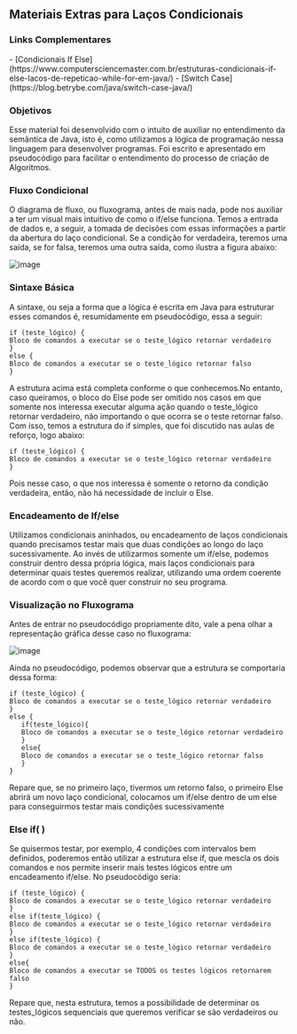 <h2>Materiais Extras para Laços Condicionais</h2>

<h3>Links Complementares </h3>
- [Condicionais If Else](https://www.computersciencemaster.com.br/estruturas-condicionais-if-else-lacos-de-repeticao-while-for-em-java/) 
- [Switch Case](https://blog.betrybe.com/java/switch-case-java/)

<h3>Objetivos</h3>
<p>Esse material foi desenvolvido com o intuito de auxiliar no entendimento da semântica de Java, isto é, como utilizamos a lógica de programação nessa linguagem para desenvolver programas. Foi escrito e apresentado em pseudocódigo para facilitar o entendimento do processo de criação de Algoritmos.</p>

<h3>Fluxo Condicional</h3>
<p>O diagrama de fluxo, ou fluxograma, antes de mais nada, pode nos auxiliar a ter um visual mais intuitivo de como o if/else funciona. Temos a entrada de dados e, a seguir, a tomada de decisões com essas informações a partir da abertura do laço condicional. Se a condição for verdadeira, teremos uma saída, se for falsa, teremos uma outra saída, como ilustra a figura abaixo: </p>

![image](https://user-images.githubusercontent.com/62121416/193959797-53facac6-dc59-4f65-ab2a-fdb784b46490.png)

<h3>Sintaxe Básica</h3>
<p>A sintaxe, ou seja a forma que a lógica é escrita em Java para estruturar esses comandos é, resumidamente em pseudocódigo, essa a seguir:</p>

   ```
   if (teste_lógico) {
   Bloco de comandos a executar se o teste_lógico retornar verdadeiro
}
else {
   Bloco de comandos a executar se o teste_lógico retornar falso
}
   ```
<p>
  A estrutura acima está completa conforme o que conhecemos.No entanto, caso queiramos, o bloco do Else pode ser omitido nos casos em que somente nos interessa executar alguma ação quando o teste_lógico retornar verdadeiro, não importando o que ocorra se o teste retornar falso. Com isso, temos a estrutura do if simples, que foi discutido nas aulas de reforço, logo abaixo: </p>
   
   ```
   if (teste_lógico) {
   Bloco de comandos a executar se o teste_lógico retornar verdadeiro
}
   ```   
   <p>Pois nesse caso, o que nos interessa é somente o retorno da condição verdadeira, então, não há necessidade de incluir o Else.</p>
   
   <h3>Encadeamento de If/else</h3>
   <p>Utilizamos condicionais aninhados, ou encadeamento de laços condicionais quando precisamos testar mais que duas condições ao          longo do laço sucessivamente. Ao invés de utilizarmos somente um if/else, podemos construir dentro dessa própria lógica, mais laços condicionais para determinar quais testes queremos realizar, utilizando uma ordem coerente de acordo com o que você quer construir no seu programa.</p>
   
   <h3>Visualização no Fluxograma</h3>
   <p>Antes de entrar no pseudocódigo propriamente dito, vale a pena olhar a representação gráfica desse caso no fluxograma: </p>
   
   ![image](https://user-images.githubusercontent.com/62121416/193960542-c2447591-cdf5-4372-af10-93bbe94f6c20.png)

   <p>Ainda no pseudocódigo, podemos observar que a estrutura se comportaria dessa forma: </p>
   
   ```
   if (teste_lógico) {
   Bloco de comandos a executar se o teste_lógico retornar verdadeiro
   }
   else {      
      if(teste_lógico){
      Bloco de comandos a executar se o teste_lógico retornar verdadeiro
      }
      else{
      Bloco de comandos a executar se o teste_lógico retornar falso
      }      
   }
   ```
   
   <p> Repare que, se no primeiro laço, tivermos um retorno falso, o primeiro Else abrirá um novo laço condicional, colocamos um if/else dentro de um else para conseguirmos testar mais condições sucessivamente</p>   
   
   <h3>Else if( )</h3>
   <p>Se quisermos testar, por exemplo, 4 condições com intervalos bem definidos, poderemos então utilizar a estrutura else if, que mescla os dois comandos e nos permite inserir mais testes lógicos entre um encadeamento if/else. No pseudocódigo seria:</p>
   
   ```   
   if (teste_lógico) {
   Bloco de comandos a executar se o teste_lógico retornar verdadeiro
   }
   else if(teste_lógico) {
   Bloco de comandos a executar se o teste_lógico retornar verdadeiro
   } 
   else if(teste_lógico) {
   Bloco de comandos a executar se o teste_lógico retornar verdadeiro
   }
   else{
   Bloco de comandos a executar se TODOS os testes lógicos retornarem falso
   }
   ```   
   <p>Repare que, nesta estrutura, temos a possibilidade de determinar os testes_lógicos sequenciais que queremos verificar se são verdadeiros ou não.</p>
   
    
   
   
